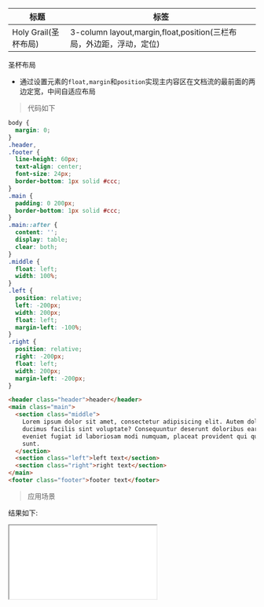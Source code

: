 | 标题                 | 标签                                                                |
| -------------------- | ------------------------------------------------------------------- |
| Holy Grail(圣杯布局) | 3-column layout,margin,float,position(三栏布局，外边距，浮动，定位) |

圣杯布局

- 通过设置元素的`float,margin`和`position`实现主内容区在文档流的最前面的两边定宽，中间自适应布局

> 代码如下

```css
body {
  margin: 0;
}
.header,
.footer {
  line-height: 60px;
  text-align: center;
  font-size: 24px;
  border-bottom: 1px solid #ccc;
}
.main {
  padding: 0 200px;
  border-bottom: 1px solid #ccc;
}
.main::after {
  content: '';
  display: table;
  clear: both;
}
.middle {
  float: left;
  width: 100%;
}
.left {
  position: relative;
  left: -200px;
  width: 200px;
  float: left;
  margin-left: -100%;
}
.right {
  position: relative;
  right: -200px;
  float: left;
  width: 200px;
  margin-left: -200px;
}
```

```html
<header class="header">header</header>
<main class="main">
  <section class="middle">
    Lorem ipsum dolor sit amet, consectetur adipisicing elit. Autem dolorem
    ducimus facilis sint voluptate? Consequuntur deserunt doloribus earum
    eveniet fugiat id laboriosam modi numquam, placeat provident qui quia rerum,
    sunt.
  </section>
  <section class="left">left text</section>
  <section class="right">right text</section>
</main>
<footer class="footer">footer text</footer>
```

> 应用场景

<div class="code-editor" data-url="codes/css/html/holy-grail.html" data-language="html"></div>

结果如下:

<iframe src="codes/css/html/holy-grail.html"></iframe>
